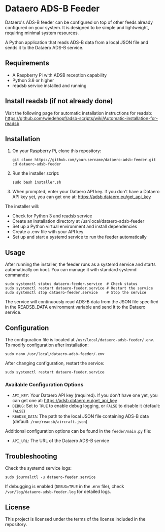 # Dataero ADS-B Feeder

Dataero's ADS-B feeder can be configured on top of other feeds already configured on your system. It is designed to be simple and lightweight, requiring minimal system resources.

A Python application that reads ADS-B data from a local JSON file and sends it to the Dataero ADS-B service.

## Requirements

- A Raspberry Pi with ADSB reception capability
- Python 3.6 or higher
- readsb service installed and running

## Install readsb (if not already done)

Visit the following page for automatic installation instructions for readsb:
https://github.com/wiedehopf/adsb-scripts/wiki/Automatic-installation-for-readsb


## Installation

1. On your Raspberry Pi, clone this repository:
   ```
   git clone https://github.com/yourusername/dataero-adsb-feeder.git
   cd dataero-adsb-feeder
   ```

2. Run the installer script:
   ```
   sudo bash installer.sh
   ```

3. When prompted, enter your Dataero API key. If you don't have a Dataero API key yet, you can get one at: https://adsb.dataero.eu/get_api_key

The installer will:
- Check for Python 3 and readsb service
- Create an installation directory at /usr/local/dataero-adsb-feeder
- Set up a Python virtual environment and install dependencies
- Create a .env file with your API key
- Set up and start a systemd service to run the feeder automatically

## Usage

After running the installer, the feeder runs as a systemd service and starts automatically on boot. You can manage it with standard systemd commands:

```
sudo systemctl status dataero-feeder.service  # Check status
sudo systemctl restart dataero-feeder.service # Restart the service
sudo systemctl stop dataero-feeder.service    # Stop the service
```

The service will continuously read ADS-B data from the JSON file specified in the READSB_DATA environment variable and send it to the Dataero service.

## Configuration

The configuration file is located at `/usr/local/dataero-adsb-feeder/.env`. To modify configuration after installation:

```
sudo nano /usr/local/dataero-adsb-feeder/.env
```

After changing configuration, restart the service:

```
sudo systemctl restart dataero-feeder.service
```

### Available Configuration Options

- `API_KEY`: Your Dataero API key (required). If you don't have one yet, you can get one at: https://adsb.dataero.eu/get_api_key
- `DEBUG`: Set to `TRUE` to enable debug logging, or `FALSE` to disable it (default: `FALSE`)
- `READSB_DATA`: The path to the local JSON file containing ADS-B data (default: `/run/readsb/aircraft.json`)

Additional configuration options can be found in the `feeder/main.py` file:

- `API_URL`: The URL of the Dataero ADS-B service

## Troubleshooting

Check the systemd service logs:

```
sudo journalctl -u dataero-feeder.service
```

If debugging is enabled (`DEBUG=TRUE` in the .env file), check `/var/log/dataero-adsb-feeder.log` for detailed logs.

## License

This project is licensed under the terms of the license included in the repository.
